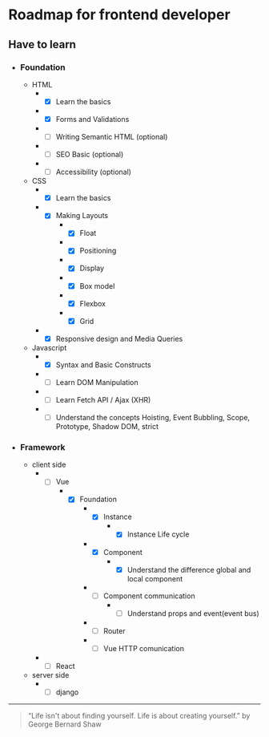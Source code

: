 # Roadmap for frontend developer

## Have to learn
- ### Foundation
    - HTML
        - - [x] Learn the basics
        - - [x] Forms and Validations
        - - [ ] Writing Semantic HTML (optional)
        - - [ ] SEO Basic (optional)
        - - [ ] Accessibility (optional)
    - CSS
        - - [x] Learn the basics
        - - [x] Making Layouts
            - - [x] Float
            - - [x] Positioning
            - - [x] Display
            - - [x] Box model
            - - [x] Flexbox
            - - [x] Grid
        - - [x] Responsive design and Media Queries
    - Javascript
        - - [x] Syntax and Basic Constructs
        - - [ ] Learn DOM Manipulation
        - - [ ] Learn Fetch API / Ajax (XHR)
        - - [ ] Understand the concepts Hoisting, Event Bubbling, Scope, Prototype, Shadow DOM, strict

- ### Framework
    - client side
        - - [ ] Vue
            - - [x] Foundation
                - - [x] Instance
                    - - [x] Instance Life cycle
                - - [x] Component
                    - - [x] Understand the difference global and local component
                - - [ ] Component communication
                    - - [ ] Understand props and event(event bus)
                - - [ ] Router
                - - [ ] Vue HTTP comunication
        - - [ ] React
    
    - server side
        - - [ ] django

---
> “Life isn't about finding yourself. Life is about creating yourself.”
> by George Bernard Shaw